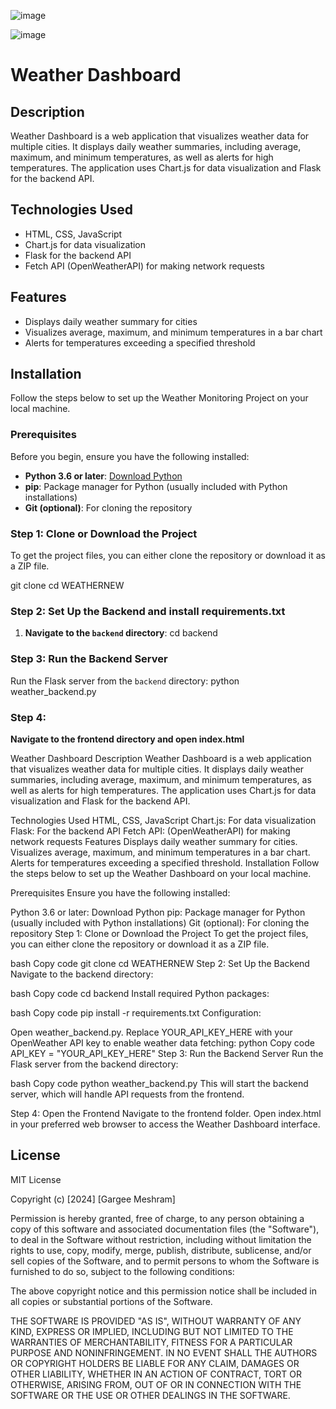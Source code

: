 ![image](https://github.com/user-attachments/assets/0ab89a99-6514-4b51-afd6-09236b95aa12)

![image](https://github.com/user-attachments/assets/7b8c7cac-e1c0-4083-8626-ea6f6336cbd0)




# Weather Dashboard

## Description
Weather Dashboard is a web application that visualizes weather data for multiple cities. It displays daily weather summaries, including average, maximum, and minimum temperatures, as well as alerts for high temperatures. The application uses Chart.js for data visualization and Flask for the backend API.

## Technologies Used
- HTML, CSS, JavaScript
- Chart.js for data visualization
- Flask for the backend API
- Fetch API (OpenWeatherAPI) for making network requests

## Features
- Displays daily weather summary for cities
- Visualizes average, maximum, and minimum temperatures in a bar chart
- Alerts for temperatures exceeding a specified threshold

## Installation

Follow the steps below to set up the Weather Monitoring Project on your local machine.

### Prerequisites

Before you begin, ensure you have the following installed:

- **Python 3.6 or later**: [Download Python](https://www.python.org/downloads/)
- **pip**: Package manager for Python (usually included with Python installations)
- **Git (optional)**: For cloning the repository

### Step 1: Clone or Download the Project

To get the project files, you can either clone the repository or download it as a ZIP file.

git clone <repo-url>
cd WEATHERNEW

### Step 2: Set Up the Backend and install requirements.txt

1. **Navigate to the `backend` directory**:
   cd backend

### Step 3: Run the Backend Server

Run the Flask server from the `backend` directory: python weather_backend.py

### Step 4:

**Navigate to the frontend directory and open index.html**









Weather Dashboard
Description
Weather Dashboard is a web application that visualizes weather data for multiple cities. It displays daily weather summaries, including average, maximum, and minimum temperatures, as well as alerts for high temperatures. The application uses Chart.js for data visualization and Flask for the backend API.

Technologies Used
HTML, CSS, JavaScript
Chart.js: For data visualization
Flask: For the backend API
Fetch API: (OpenWeatherAPI) for making network requests
Features
Displays daily weather summary for cities.
Visualizes average, maximum, and minimum temperatures in a bar chart.
Alerts for temperatures exceeding a specified threshold.
Installation
Follow the steps below to set up the Weather Dashboard on your local machine.

Prerequisites
Ensure you have the following installed:

Python 3.6 or later: Download Python
pip: Package manager for Python (usually included with Python installations)
Git (optional): For cloning the repository
Step 1: Clone or Download the Project
To get the project files, you can either clone the repository or download it as a ZIP file.

bash
Copy code
git clone <repo-url>
cd WEATHERNEW
Step 2: Set Up the Backend
Navigate to the backend directory:

bash
Copy code
cd backend
Install required Python packages:

bash
Copy code
pip install -r requirements.txt
Configuration:

Open weather_backend.py.
Replace YOUR_API_KEY_HERE with your OpenWeather API key to enable weather data fetching:
python
Copy code
API_KEY = "YOUR_API_KEY_HERE"
Step 3: Run the Backend Server
Run the Flask server from the backend directory:

bash
Copy code
python weather_backend.py
This will start the backend server, which will handle API requests from the frontend.

Step 4: Open the Frontend
Navigate to the frontend folder.
Open index.html in your preferred web browser to access the Weather Dashboard interface.


## License

MIT License

Copyright (c) [2024] [Gargee Meshram]

Permission is hereby granted, free of charge, to any person obtaining a copy
of this software and associated documentation files (the "Software"), to deal
in the Software without restriction, including without limitation the rights
to use, copy, modify, merge, publish, distribute, sublicense, and/or sell
copies of the Software, and to permit persons to whom the Software is
furnished to do so, subject to the following conditions:

The above copyright notice and this permission notice shall be included in all
copies or substantial portions of the Software.

THE SOFTWARE IS PROVIDED "AS IS", WITHOUT WARRANTY OF ANY KIND, EXPRESS OR
IMPLIED, INCLUDING BUT NOT LIMITED TO THE WARRANTIES OF MERCHANTABILITY,
FITNESS FOR A PARTICULAR PURPOSE AND NONINFRINGEMENT. IN NO EVENT SHALL THE
AUTHORS OR COPYRIGHT HOLDERS BE LIABLE FOR ANY CLAIM, DAMAGES OR OTHER
LIABILITY, WHETHER IN AN ACTION OF CONTRACT, TORT OR OTHERWISE, ARISING FROM,
OUT OF OR IN CONNECTION WITH THE SOFTWARE OR THE USE OR OTHER DEALINGS IN THE
SOFTWARE.








